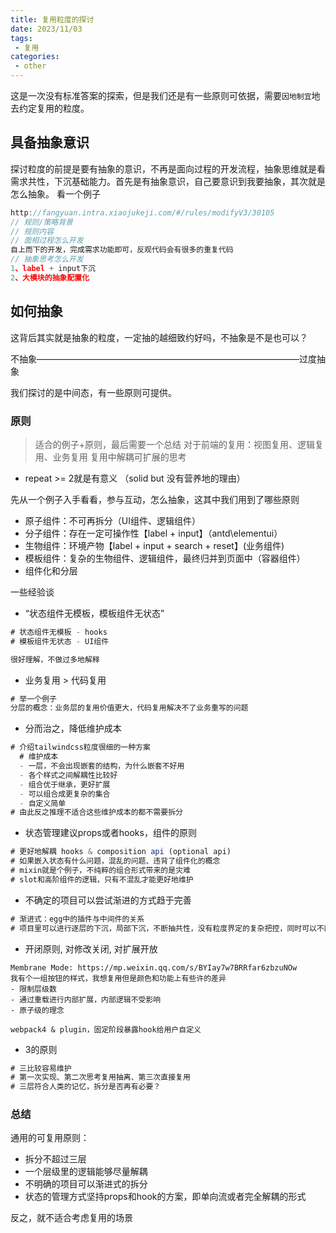 ```yaml
---
title: 复用粒度的探讨
date: 2023/11/03
tags:
 - 复用
categories:
 - other
---
```


这是一次没有标准答案的探索，但是我们还是有一些原则可依据，需要`因地制宜`地去约定复用的粒度。
## 具备抽象意识
探讨粒度的前提是要有抽象的意识，不再是面向过程的开发流程，抽象思维就是看需求共性，下沉基础能力。首先是有抽象意识，自己要意识到我要抽象，其次就是怎么抽象。
看一个例子
```js
http://fangyuan.intra.xiaojukeji.com/#/rules/modifyV3/30105
// 规则/策略背景
// 规则内容
// 面相过程怎么开发
自上而下的开发，完成需求功能即可，反观代码会有很多的重复代码
// 抽象思考怎么开发
1、label + input下沉
2、大模块的抽象配置化
```
## 如何抽象
这背后其实就是抽象的粒度，一定抽的越细致约好吗，不抽象是不是也可以？

不抽象——————————————————————————————过度抽象

我们探讨的是中间态，有一些原则可提供。
### 原则
> 适合的例子+原则，最后需要一个总结
> 对于前端的复用：视图复用、逻辑复用、业务复用
> 复用中解耦可扩展的思考
- repeat >= 2就是有意义 （solid but 没有营养地的理由）

先从一个例子入手看看，参与互动，怎么抽象，这其中我们用到了哪些原则
- 原子组件：不可再拆分（UI组件、逻辑组件）
- 分子组件：存在一定可操作性【label + input】（antd\elementui）
- 生物组件：环境产物【label + input + search + reset】(业务组件)
- 模板组件：复杂的生物组件、逻辑组件，最终归并到页面中（容器组件）
- 组件化和分层

一些经验谈
- “状态组件无模板，模板组件无状态”
```js
# 状态组件无模板 - hooks
# 模板组件无状态 - UI组件

很好理解，不做过多地解释
```

- 业务复用 > 代码复用
```js
# 举一个例子
分层的概念：业务层的复用价值更大，代码复用解决不了业务重写的问题
```

- 分而治之，降低维护成本
```js
# 介绍tailwindcss粒度很细的一种方案
  # 维护成本
  - 一层，不会出现嵌套的结构，为什么嵌套不好用
  - 各个样式之间解耦性比较好
  - 组合优于继承，更好扩展
  - 可以组合成更复杂的集合
  - 自定义简单
# 由此反之推理不适合这些维护成本的都不需要拆分
```

- 状态管理建议props或者hooks，组件的原则
```js
# 更好地解耦 hooks & composition api (optional api)
# 如果嵌入状态有什么问题，混乱的问题、违背了组件化的概念
# mixin就是个例子，不纯粹的组合形式带来的是灾难
# slot和高阶组件的逻辑，只有不混乱才能更好地维护
```

- 不确定的项目可以尝试渐进的方式趋于完善
```js
# 渐进式：egg中的插件与中间件的关系
# 项目里可以进行逐层的下沉，局部下沉，不断抽共性，没有粒度界定的复杂把控，同时可以不断地抽离沉淀
```

- 开闭原则, 对修改关闭, 对扩展开放
```
Membrane Mode: https://mp.weixin.qq.com/s/BYIay7w7BRRfar6zbzuNOw
我有个一组按钮的样式，我想复用但是颜色和功能上有些许的差异
- 限制层级数
- 通过重载进行内部扩展，内部逻辑不受影响
- 原子级的理念

webpack4 & plugin，固定阶段暴露hook给用户自定义
```

- 3的原则
```js
# 三比较容易维护
# 第一次实现、第二次思考复用抽离、第三次直接复用
# 三层符合人类的记忆，拆分是否再有必要？
```
### 总结
通用的可复用原则：
- 拆分不超过三层
- 一个层级里的逻辑能够尽量解耦
- 不明确的项目可以渐进式的拆分
- 状态的管理方式坚持props和hook的方案，即单向流或者完全解耦的形式

反之，就不适合考虑复用的场景